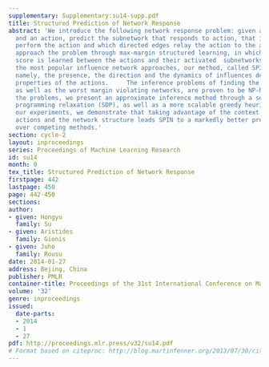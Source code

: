 ```yaml
---
supplementary: Supplementary:su14-supp.pdf
title: Structured Prediction of Network Response
abstract: 'We introduce the following network response problem: given a complex network
  and an action, predict the subnetwork that responds to action, that is, which nodes
  perform the action and which directed edges relay the action to the adjacent nodes.     We
  approach the problem through max-margin structured learning, in which a compatibility
  score is learned between the actions and their activated  subnetworks. Thus, unlike
  the most popular influence network approaches, our method, called SPIN,  is context-sensitive,
  namely, the presence, the direction and the dynamics of influences depend on the
  properties of the actions.     The inference problems of finding the highest scoring
  as well as the worst margin violating networks, are proven to be NP-hard. To solve
  the problems, we present an approximate inference method through a semi-definite
  programming relaxation (SDP), as well as a more scalable greedy heuristic algorithm.    In
  our experiments, we demonstrate that taking advantage of the context given by the
  actions and the network structure leads SPIN to a markedly better predictive performance
  over competing methods.'
section: cycle-2
layout: inproceedings
series: Proceedings of Machine Learning Research
id: su14
month: 0
tex_title: Structured Prediction of Network Response
firstpage: 442
lastpage: 450
page: 442-450
sections: 
author:
- given: Hongyu
  family: Su
- given: Aristides
  family: Gionis
- given: Juho
  family: Rousu
date: 2014-01-27
address: Bejing, China
publisher: PMLR
container-title: Proceedings of the 31st International Conference on Machine Learning
volume: '32'
genre: inproceedings
issued:
  date-parts:
  - 2014
  - 1
  - 27
pdf: http://proceedings.mlr.press/v32/su14.pdf
# Format based on citeproc: http://blog.martinfenner.org/2013/07/30/citeproc-yaml-for-bibliographies/
---
```

